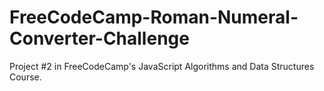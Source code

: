 # FreeCodeCamp-Roman-Numeral-Converter-Challenge
Project #2 in FreeCodeCamp's JavaScript Algorithms and Data Structures Course.
